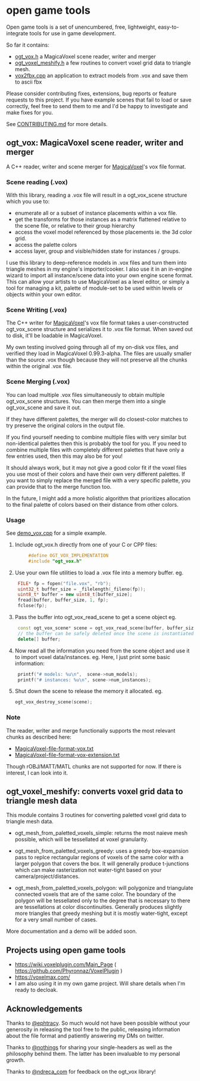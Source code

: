 # open game tools

Open game tools is a set of unencumbered, free, lightweight, easy-to-integrate tools for use in game development. 

So far it contains: 
- [ogt_vox.h](https://github.com/jpaver/opengametools/blob/master/src/ogt_vox.h) a MagicaVoxel scene reader, writer and merger
- [ogt_voxel_meshify.h](https://github.com/jpaver/opengametools/blob/master/src/ogt_vox.h) a few routines to convert voxel grid data to triangle mesh.
- [vox2fbx.cpp](https://github.com/jpaver/opengametools/blob/master/apps/vox2fbx.cpp) an application to extract models from .vox and save them to ascii fbx

Please consider contributing fixes, extensions, bug reports or feature requests to this project. If you have example scenes that fail to load or save correctly, feel free to send them to me and I'd be happy to investigate and make fixes for you.

See [CONTRIBUTING.md](https://github.com/jpaver/opengametools/blob/master/CONTRIBUTING.md) for more details.

## ogt_vox: MagicaVoxel scene reader, writer and merger

A C++ reader, writer and scene merger for [MagicaVoxel](https://ephtracy.github.io/)'s vox file format.

### Scene reading (.vox) 

With this library, reading a .vox file will result in a ogt_vox_scene structure which you use to:
- enumerate all or a subset of instance placements within a vox file.
- get the transforms for those instances as a matrix flattened relative to the scene file, or relative to their group hierarchy
- access the voxel model referenced by those placements ie. the 3d color grid.
- access the palette colors
- access layer, group and visible/hidden state for instances / groups.

I use this library to deep-reference models in .vox files and turn them into triangle meshes in my engine's importer/cooker. I also use it in an in-engine wizard to import all instance/scene data into your own engine scene format. This can allow your artists to use MagicaVoxel as a level editor, or simply a tool for managing a kit, palette of module-set to be used within levels or objects within your own editor. 

### Scene Writing (.vox)

The C++ writer for [MagicaVoxel](https://ephtracy.github.io/)'s vox file format takes a user-constructed ogt_vox_scene structure  and serializes it to .vox file format. When saved out to disk, it'll be loadable in MagicaVoxel. 

My own testing involved going through all of my on-disk vox files, and verified they load in MagicaVoxel 0.99.3-alpha. The files are usually smaller than the source .vox though because they will not preserve all the chunks within the original .vox file.

### Scene Merging (.vox)

You can load multiple .vox files simultaneously to obtain multiple ogt_vox_scene structures. You can then merge them into a single ogt_vox_scene and save it out.

If they have different palettes, the merger will do closest-color matches to try preserve the original colors in the output file.

If you find yourself needing to combine multiple files with very similar but non-identical palettes then this
is probably the tool for you. If you need to combine multiple files with completely different palettes that 
have only a few entries used, then this may also be for you! 

It should always work, but it may not give a good color fit if the voxel files you use most of their colors and have their own very different palettes. If you want to simply replace the merged file with a very specific palette, you can provide that to the merge function too. 

In the future, I might add a more holistic algorithm that prioritizes allocation to the final palette of colors based on their distance from other colors.

### Usage

See [demo_vox.cpp](https://github.com/jpaver/opengametools/blob/master/demo/demo_vox.cpp) for a simple example.

1. Include ogt_vox.h directly from one of your C or CPP files:

   ```c++
        #define OGT_VOX_IMPLEMENTATION
        #include "ogt_vox.h"
   ```
   
2. Use your own file utilities to load a .vox file into a memory buffer. eg.

   ```c++
    FILE* fp = fopen("file.vox", "rb");
    uint32_t buffer_size = _filelength(_fileno(fp));
    uint8_t* buffer = new uint8_t[buffer_size];
    fread(buffer, buffer_size, 1, fp);
    fclose(fp);
   ```
	
3. Pass the buffer into ogt_vox_read_scene to get a scene object eg.

   ```c++
    const ogt_vox_scene* scene = ogt_vox_read_scene(buffer, buffer_size);
    // the buffer can be safely deleted once the scene is instantiated.
    delete[] buffer;
   ```
   
4. Now read all the information you need from the scene object and use it to import voxel data/instances. 
   eg. Here, I just print some basic information:

   ```c++
    printf("# models: %u\n",  scene->num_models);
    printf("# instances: %u\n", scene->num_instances);
   ```
	
5. Shut down the scene to release the memory it allocated. eg.

   ```c++
   ogt_vox_destroy_scene(scene);
   ```
### Note 

The reader, writer and merge functionaliy supports the most relevant chunks as described here:
- [MagicaVoxel-file-format-vox.txt](https://github.com/ephtracy/voxel-model/blob/master/MagicaVoxel-file-format-vox.txt)
- [MagicaVoxel-file-format-vox-extension.txt](https://github.com/ephtracy/voxel-model/blob/master/MagicaVoxel-file-format-vox-extension.txt)

Though rOBJ/MATT/MATL chunks are not supported for now. If there is interest, I can look into it.

## ogt_voxel_meshify: converts voxel grid data to triangle mesh data

This module contains 3 routines for converting paletted voxel grid data to triangle mesh data.

- ogt_mesh_from_paletted_voxels_simple: returns the most naieve mesh possible, which will be tessellated at voxel granularity. 

- ogt_mesh_from_paletted_voxels_greedy: uses a greedy box-expansion pass to replce rectangular regions of voxels of the same color with a larger polygon that covers the box. It will generally produce t-junctions which can make rasterization not water-tight based on your camera/project/distances.

- ogt_mesh_from_paletted_voxels_polygon: will polygonize and triangulate connected voxels that are of the same color. The boundary of the polygon will be tessellated only to the degree that is necessary to there are tessellations at color discontinuities. Generally produces slightly more triangles that greedy meshing but it is mostly water-tight, except for a very small number of cases.

More documentation and a demo will be added soon.

## Projects using open game tools

 - https://wiki.voxelplugin.com/Main_Page ( https://github.com/Phyronnaz/VoxelPlugin )
 - https://voxelmax.com/
 - I am also using it in my own game project. Will share details when I'm ready to decloak.

## Acknowledgements

Thanks to [@ephtracy](https://twitter.com/ephtracy). So much would not have been possible without your generosity in releasing the tool free to the public, releasing information about the file format and patiently answering my DMs on twitter.

Thanks to [@nothings](https://twitter.com/nothings) for sharing your single-headers as well as the philosophy behind them. The latter has been invaluable to my personal growth.

Thanks to [@ndreca_com](https://twitter.com/ndreca_com) for feedback on the ogt_vox library!




